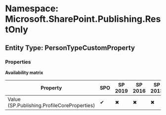# Namespace: Microsoft.SharePoint.Publishing.RestOnly
## Entity Type: PersonTypeCustomProperty

### Properties

**Availability matrix**

Property | SPO | SP 2019 | SP 2016 | SP 2013
----------|-----|---------|---------|--------
Value (SP.Publishing.ProfileCoreProperties) | ✔ | ✖ | ✖ | ✖

